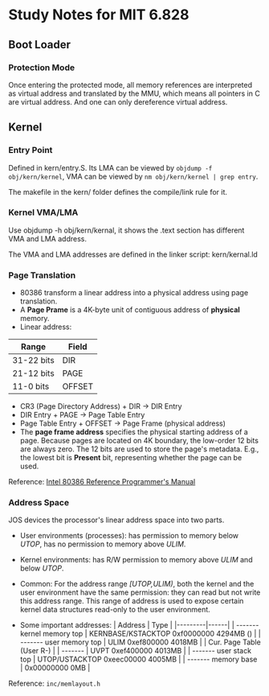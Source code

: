 # Study Notes for MIT 6.828

## **Boot Loader**

### **Protection Mode**

Once entering the protected mode, all memory references are interpreted as
virtual address and translated by the MMU, which means all pointers in C are
virtual address. And one can only dereference virtual address.

## **Kernel**

### **Entry Point**

Defined in kern/entry.S. Its LMA can be viewed by `objdump -f obj/kern/kernel`,
VMA can be viewed by `nm obj/kern/kernel | grep entry`.

The makefile in the kern/ folder defines the compile/link rule for it.

### **Kernel VMA/LMA**

Use objdump -h obj/kern/kernal, it shows the .text section has different VMA and
LMA address.

The VMA and LMA addresses are defined in the linker script: kern/kernal.ld

### **Page Translation**

- 80386 transform a linear address into a physical address using page
  translation.
- A **Page Prame** is a 4K-byte unit of contiguous address of **physical** memory.
- Linear address:

| Range | Field |
|-------|-------|
| 31-22 bits | DIR |
| 21-12 bits | PAGE |
| 11-0  bits | OFFSET |

- CR3 (Page Directory Address) + DIR -> DIR Entry
- DIR Entry + PAGE -> Page Table Entry
- Page Table Entry + OFFSET -> Page Frame (physical address)
- The **page frame address** specifies the physical starting address of a page.
  Because pages are located on 4K boundary, the low-order 12 bits are always
  zero. The 12 bits are used to store the page's metadata. E.g., the lowest bit
  is **Present** bit, representing whether the page can be used.

Reference: [Intel 80386 Reference Programmer's Manual](https://pdos.csail.mit.edu/6.828/2016/readings/i386/s05_02.htm)

### **Address Space**

JOS devices the processor's linear address space into two parts.
- User environments (processes): has permission to memory below *UTOP*, has no
  permission to memory above *ULIM*.
- Kernel environments: has R/W permission to memory above *ULIM* and below
  *UTOP*.
- Common: For the address range *[UTOP,ULIM)*, both the kernel and the user
  environment have the same permission: they can read but not write this address
  range. This range of address is used to expose certain kernel data structures
  read-only to the user environment.

- Some important addresses:
| Address | Type |
|---------|------|
| ------- kernel memory top | KERNBASE/KSTACKTOP 0xf0000000 4294MB () |
| ------- user memory top | ULIM 0xef800000 4018MB |
| Cur. Page Table (User R-) |
| ------- | UVPT 0xef400000 4013MB |
| ------- user stack top | UTOP/USTACKTOP 0xeec00000 4005MB |
| ------- memory base | 0x00000000 0MB |

Reference: ```inc/memlayout.h``` 
